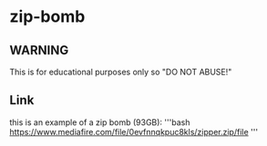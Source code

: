 # zip-bomb

## WARNING
This is for educational purposes only so "DO NOT ABUSE!"

## Link
this is an example of a zip bomb (93GB):
'''bash
https://www.mediafire.com/file/0evfnnqkpuc8kls/zipper.zip/file
'''
